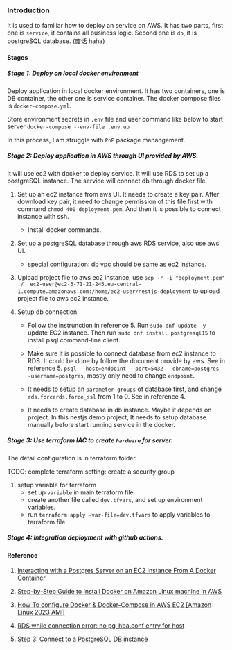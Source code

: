 ### Introduction

It is used to familiar how to deploy an service on AWS. It has two parts, first one is `service`, it contains all business logic. Second one is `db`, it is postgreSQL database. (废话 haha)

#### Stages

##### Stage 1: Deploy on local docker environment

Deploy application in local docker environment. It has two containers, one is DB container, the other one is service container. The docker compose files is `docker-compose.yml`.

Store environment secrets in `.env` file and user command like below to start server
`docker-compose --env-file .env up`

In this process, I am struggle with `PnP` package manangement.

##### Stage 2: Deploy application in AWS through UI provided by AWS.

It will use ec2 with docker to deploy service. It will use RDS to set up a postgreSQL instance. The service will connect db through docker file.

1. Set up an ec2 instance from aws UI. It needs to create a key pair. After download key pair, it need to change permission of this file first with command `chmod 400 deployment.pem`. And then it is possible to connect instance with ssh.

   - Install docker commands.

2. Set up a postgreSQL database through aws RDS service, also use aws UI.

   - special configuration: db vpc should be same as ec2 instance.

3. Upload project file to aws ec2 instance, use `scp -r -i "deployment.pem" ./  ec2-user@ec2-3-71-21-245.eu-central-1.compute.amazonaws.com:/home/ec2-user/nestjs-deployment` to upload project file to aws ec2 instance.

4. Setup db connection

   - Follow the instrunction in reference 5. Run `sudo dnf update -y` update EC2 instance. Then run `sudo dnf install postgresql15` to install psql command-line client.

   - Make sure it is possible to connect database from ec2 instance to RDS. It could be done by follow the document provide by aws. See in reference 5. `psql --host=endpoint --port=5432 --dbname=postgres --username=postgres`, mostly only need to change `endpoint`.

   - It needs to setup an `parameter groups` of database first, and change `rds.forcerds.force_ssl` from 1 to 0. See in reference 4.

   - It needs to create database in db instance. Maybe it depends on project. In this nestjs demo project, It needs to setup database manually before start running service in the docker.

##### Stage 3: Use terraform IAC to create `hardware` for server.

The detail configuration is in terraform folder.

TODO: complete terraform setting: create a security group

1. setup variable for terraform
   - set up `variable` in main terraform file
   - create another file called `dev.tfvars`, and set up environment variables.
   - run `terraform apply -var-file=dev.tfvars` to apply variables to terraform file.

##### Stage 4: Integration deployment with github actions.

#### Reference

1. [Interacting with a Postgres Server on an EC2 Instance From A Docker Container](https://medium.com/@afimaamedufie/interacting-with-a-postgres-server-on-an-ec2-instance-from-a-docker-container-75aeb7f32eec)

2. [Step-by-Step Guide to Install Docker on Amazon Linux machine in AWS](https://medium.com/@srijaanaparthy/step-by-step-guide-to-install-docker-on-amazon-linux-machine-in-aws-a690bf44b5fe)

3. [How To configure Docker & Docker-Compose in AWS EC2 [Amazon Linux 2023 AMI]](https://medium.com/@fredmanre/how-to-configure-docker-docker-compose-in-aws-ec2-amazon-linux-2023-ami-ab4d10b2bcdc)

4. [RDS while connection error: no pg_hba.conf entry for host](https://stackoverflow.com/questions/76899023/rds-while-connection-error-no-pg-hba-conf-entry-for-host)

5. [Step 3: Connect to a PostgreSQL DB instance](https://docs.aws.amazon.com/AmazonRDS/latest/UserGuide/CHAP_GettingStarted.CreatingConnecting.PostgreSQL.html#CHAP_GettingStarted.Connecting.PostgreSQL)

